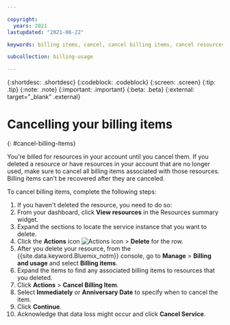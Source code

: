 ```yaml
---

copyright:
  years: 2021
lastupdated: "2021-06-22"

keywords: billing items, cancel, cancel billing items, cancel resources, delete resource, delete billing items

subcollection: billing-usage

---
```


{:shortdesc: .shortdesc}
{:codeblock: .codeblock}
{:screen: .screen}
{:tip: .tip}
{:note: .note}
{:important: .important}
{:beta: .beta}
{:external: target="_blank" .external}

# Cancelling your billing items
{: #cancel-billing-items}

You're billed for resources in your account until you cancel them. If you deleted a resource or have resources in your account that are no longer used, make sure to cancel all billing items associated with those resources. Billing items can't be recovered after they are canceled. 

To cancel billing items, complete the following steps:

1. If you haven't deleted the resource, you need to do so: 
  1. From your dashboard, click **View resources** in the Resources summary widget.
  1. Expand the sections to locate the service instance that you want to delete.
  1. Click the **Actions** icon ![Actions icon](../icons/action-menu-icon.svg "Actions") > **Delete** for the row.
1. After you delete your resource, from the {{site.data.keyword.Bluemix_notm}} console, go to **Manage** > **Billing and usage** and select **Billing items**. 
1. Expand the items to find any associated billing items to resources that you deleted. 
1. Click **Actions** > **Cancel Billing Item**.  
1. Select **Immediately** or **Anniversary Date** to specify when to cancel the item. 
1. Click **Continue**.
1. Acknowledge that data loss might occur and click **Cancel Service**. 
